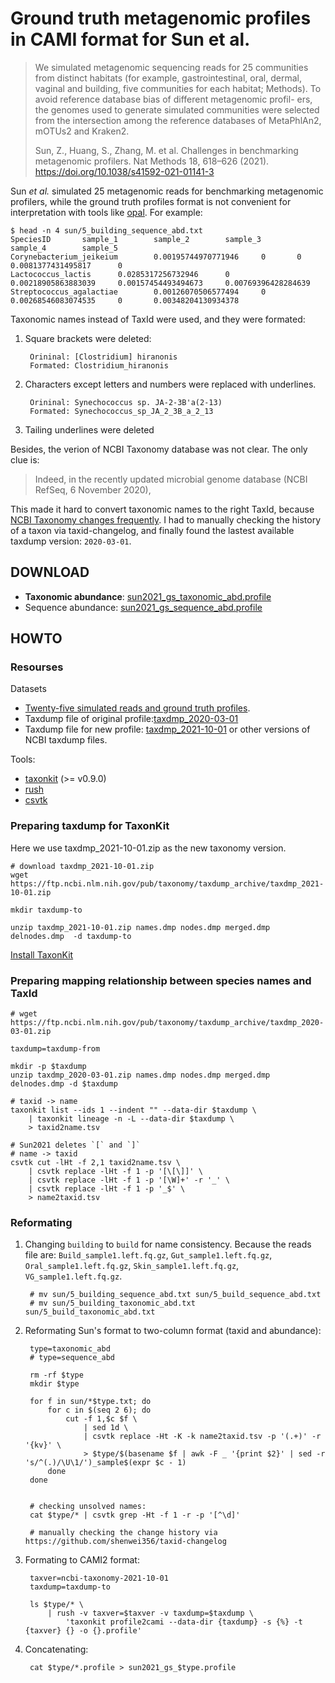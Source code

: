 # Ground truth metagenomic profiles in CAMI format for Sun et al.

> We
> simulated metagenomic sequencing reads for 25 communities
> from distinct habitats (for example, gastrointestinal, oral, dermal,
> vaginal and building, five communities for each habitat; Methods).
> To avoid reference database bias of different metagenomic profil-
> ers, the genomes used to generate simulated communities were
> selected from the intersection among the reference databases of
> MetaPhlAn2, mOTUs2 and Kraken2.
> 
> Sun, Z., Huang, S., Zhang, M. et al. Challenges in benchmarking metagenomic profilers. Nat Methods 
> 18, 618–626 (2021). https://doi.org/10.1038/s41592-021-01141-3

Sun *et al.* simulated 25 metagenomic reads for benchmarking metagenomic profilers,
while the ground truth profiles format is not convenient for interpretation
with tools like [opal](https://github.com/CAMI-challenge/OPAL). For example:

    $ head -n 4 sun/5_building_sequence_abd.txt 
    SpeciesID       sample_1        sample_2        sample_3        sample_4        sample_5
    Corynebacterium_jeikeium        0.00195744970771946     0       0       0.0081377431495817      0
    Lactococcus_lactis      0.0285317256732946      0       0.00218905863883039     0.00157454493494673     0.00769396428284639
    Streptococcus_agalactiae        0.00126070506577494     0       0.00268546083074535     0       0.00348204130934378

Taxonomic names instead of TaxId were used, and they were formated:

1. Square brackets were deleted:

        Orininal: [Clostridium] hiranonis
        Formated: Clostridium_hiranonis

2. Characters except letters and numbers were replaced with underlines.

        Orininal: Synechococcus sp. JA-2-3B'a(2-13)
        Formated: Synechococcus_sp_JA_2_3B_a_2_13
        
3. Tailing underlines were deleted

Besides, the verion of NCBI Taxonomy database was not clear. The only clue is:

> Indeed, in the recently updated microbial genome database (NCBI RefSeq, 6 November 2020),

This made it hard to convert taxonomic names to the right TaxId,
because [NCBI Taxonomy changes frequently](https://github.com/shenwei356/taxid-changelog).
I had to manually checking the history of a taxon via taxid-changelog,
and finally found the lastest available taxdump version: `2020-03-01`.

## DOWNLOAD

- **Taxonomic abundance**: [sun2021_gs_taxonomic_abd.profile](https://github.com/shenwei356/sun2021-cami-profiles/blob/master/sun2021_gs_taxonomic_abd.profile)
- Sequence abundance: [sun2021_gs_sequence_abd.profile](https://github.com/shenwei356/sun2021-cami-profiles/blob/master/sun2021_gs_sequence_abd.profile)

## HOWTO

### Resourses

Datasets

- [Twenty-five simulated reads and ground truth profiles](https://figshare.com/projects/Pitfalls_and_Opportunities_in_Benchmarking_Metagenomic_Classifiers/79916).
- Taxdump file of original profile:[taxdmp_2020-03-01](https://ftp.ncbi.nlm.nih.gov/pub/taxonomy/taxdump_archive/taxdmp_2020-03-01.zip)
- Taxdump file for new profile: [taxdmp_2021-10-01](https://ftp.ncbi.nlm.nih.gov/pub/taxonomy/taxdump_archive/taxdmp_2021-10-01.zip) or other versions of NCBI taxdump files.

Tools:

- [taxonkit](https://github.com/shenwei356/taxonkit) (>= v0.9.0)
- [rush](https://github.com/shenwei356/rush)
- [csvtk](https://github.com/shenwei356/csvtk)

### Preparing taxdump for TaxonKit

Here we use taxdmp_2021-10-01.zip as the new taxonomy version.

    # download taxdmp_2021-10-01.zip
    wget https://ftp.ncbi.nlm.nih.gov/pub/taxonomy/taxdump_archive/taxdmp_2021-10-01.zip

    mkdir taxdump-to

    unzip taxdmp_2021-10-01.zip names.dmp nodes.dmp merged.dmp delnodes.dmp  -d taxdump-to
        
[Install TaxonKit](https://github.com/shenwei356/taxonkit#installation)


### Preparing mapping relationship between species names and TaxId

    # wget https://ftp.ncbi.nlm.nih.gov/pub/taxonomy/taxdump_archive/taxdmp_2020-03-01.zip
    
    taxdump=taxdump-from
    
    mkdir -p $taxdump
    unzip taxdmp_2020-03-01.zip names.dmp nodes.dmp merged.dmp delnodes.dmp -d $taxdump
    
    # taxid -> name
    taxonkit list --ids 1 --indent "" --data-dir $taxdump \
        | taxonkit lineage -n -L --data-dir $taxdump \
        > taxid2name.tsv
    
    # Sun2021 deletes `[` and `]`
    # name -> taxid
    csvtk cut -lHt -f 2,1 taxid2name.tsv \
        | csvtk replace -lHt -f 1 -p '[\[\]]' \
        | csvtk replace -lHt -f 1 -p '[\W]+' -r '_' \
        | csvtk replace -lHt -f 1 -p '_$' \
        > name2taxid.tsv
        

### Reformating

1. Changing `building` to `build` for name consistency. Because the reads file are:
`Build_sample1.left.fq.gz`,  `Gut_sample1.left.fq.gz`,  `Oral_sample1.left.fq.gz`,
`Skin_sample1.left.fq.gz`,  `VG_sample1.left.fq.gz`.


        # mv sun/5_building_sequence_abd.txt sun/5_build_sequence_abd.txt
        # mv sun/5_building_taxonomic_abd.txt sun/5_build_taxonomic_abd.txt

1. Reformating Sun's format to two-column format (taxid and abundance):

        type=taxonomic_abd
        # type=sequence_abd
                
        rm -rf $type
        mkdir $type
        
        for f in sun/*$type.txt; do
            for c in $(seq 2 6); do 
                cut -f 1,$c $f \
                    | sed 1d \
                    | csvtk replace -Ht -K -k name2taxid.tsv -p '(.+)' -r '{kv}' \
                    > $type/$(basename $f | awk -F _ '{print $2}' | sed -r 's/^(.)/\U\1/')_sample$(expr $c - 1)           
            done 
        done
        
        
        # checking unsolved names:
        cat $type/* | csvtk grep -Ht -f 1 -r -p '[^\d]'
        
        # manually checking the change history via https://github.com/shenwei356/taxid-changelog
        
2. Formating to CAMI2 format:
        
        taxver=ncbi-taxonomy-2021-10-01
        taxdump=taxdump-to
        
        ls $type/* \
            | rush -v taxver=$taxver -v taxdump=$taxdump \
                'taxonkit profile2cami --data-dir {taxdump} -s {%} -t {taxver} {} -o {}.profile'
        
3. Concatenating:

        cat $type/*.profile > sun2021_gs_$type.profile
